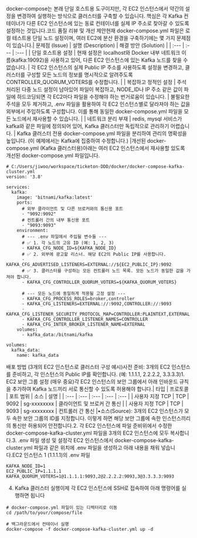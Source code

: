 docker-compose는 본래 단일 호스트용 도구이지만, 각 EC2 인스턴스에서 약간의 설정을 변경하여 실행하는 방식으로 클러스터를 구축할 수 있습니다. 핵심은 각 Kafka 컨테이너가 다른 EC2 인스턴스에 있는 동료 컨테이너를 실제 IP 주소로 찾아갈 수 있도록 설정하는 것입니다.코드 품질 리뷰 및 개선 제안현재 docker-compose.yml 파일은 로컬 테스트용 단일 노드 설정이며, 여러 EC2에 분산 환경을 구축하기에는 몇 가지 문제점이 있습니다.| 문제점 (Issue) | 설명 (Description) | 해결 방안 (Solution) | | :--- | :--- | :--- | | 단일 호스트용 설정 | 현재 설정은 localhost와 Docker 내부 네트워크 이름(kafka:19092)을 사용하고 있어, 다른 EC2 인스턴스에 있는 Kafka 노드를 찾을 수 없습니다. | 각 EC2 인스턴스의 실제 Public IP 주소를 사용하도록 설정을 변경하고, 클러스터를 구성할 모든 노드의 정보를 명시적으로 알려주도록 CONTROLLER_QUORUM_VOTERS를 수정합니다. | | 복잡하고 정적인 설정 | 주석 처리된 다중 노드 설정이 남아있어 파일이 복잡하고, NODE_ID나 IP 주소 같은 값이 파일에 하드코딩되면 각 EC2마다 파일을 수정해야 하는 번거로움이 있습니다. | 불필요한 주석을 모두 제거하고, .env 파일을 활용하여 각 EC2 인스턴스별로 달라져야 하는 값을 외부에서 주입하도록 구성합니다. 이를 통해 동일한 docker-compose.yml 파일을 모든 노드에서 재사용할 수 있습니다. | | 네트워크 분리 부재 | redis, mysql 서비스가 kafka와 같은 파일에 정의되어 있어, Kafka 클러스터만 독립적으로 관리하기 어렵습니다. | Kafka 클러스터 전용 docker-compose.yml 파일을 분리하여 관리의 명확성을 높입니다. (이 예제에서는 Kafka에 집중하여 수정합니다.) |개선된 docker-compose.yml (Kafka 클러스터용)아래는 여러 EC2 인스턴스에서 재사용할  있도록 개선된 docker-compose.yml 파일입니다.
```
# C:/Users/jiwoo/workspace/ticketon-DDD/docker/docker-compose-kafka-cluster.yml
version: '3.8'

services:
  kafka:
    image: 'bitnami/kafka:latest'
    ports:
      # 외부 클라이언트 및 다른 브로커와의 통신용 포트
      - "9092:9092"
      # 컨트롤러 간의 내부 통신용 포트
      - "9093:9093"
    environment:
      # --- .env 파일에서 주입될 변수들 ---
      # ✅ 1. 각 노드의 고유 ID (예: 1, 2, 3)
      - KAFKA_CFG_NODE_ID=${KAFKA_NODE_ID}
      # ✅ 2. 외부에 광고할 리스너. 해당 EC2의 Public IP를 사용합니다.
      - KAFKA_CFG_ADVERTISED_LISTENERS=EXTERNAL://${EC2_PUBLIC_IP}:9092
      # ✅ 3. 클러스터를 구성하는 모든 컨트롤러 노드 목록. 모든 노드가 동일한 값을 가져야 합니다.
      - KAFKA_CFG_CONTROLLER_QUORUM_VOTERS=${KAFKA_QUORUM_VOTERS}

      # --- 모든 노드에 동일하게 적용될 고정 설정 ---
      - KAFKA_CFG_PROCESS_ROLES=broker,controller
      - KAFKA_CFG_LISTENERS=EXTERNAL://:9092,CONTROLLER://:9093
      - KAFKA_CFG_LISTENER_SECURITY_PROTOCOL_MAP=CONTROLLER:PLAINTEXT,EXTERNAL:PLAINTEXT
      - KAFKA_CFG_CONTROLLER_LISTENER_NAMES=CONTROLLER
      - KAFKA_CFG_INTER_BROKER_LISTENER_NAME=EXTERNAL
    volumes:
      - kafka_data:/bitnami/kafka

volumes:
  kafka_data:
    name: kafka_data
```

배포 방법 (3개의 EC2 인스턴스로 클러스터 구성 예시)사전 준비: 3개의 EC2 인스턴스를 준비하고, 각 인스턴스의 Public IP를 확인합니다. (예: 1.1.1.1, 2.2.2.2, 3.3.3.3)1. EC2 보안 그룹 설정 (매우 중요)각 EC2 인스턴스의 보안 그룹에서 아래 인바운드 규칙을 추가하여 Kafka 노드끼리 서로 통신할 수 있도록 허용해야 합니다.| 타입 | 프로토콜 | 포트 범위 | 소스 | 설명 | | :--- | :--- | :--- | :--- | :--- | | 사용자 지정 TCP | TCP | 9092 | sg-xxxxxxxx | 클라이언트 및 브로커 간 통신 | | 사용자 지정 TCP | TCP | 9093 | sg-xxxxxxxx | 컨트롤러 간 통신 |•소스(Source): 3개의 EC2 인스턴스가 모두 속한 보안 그룹의 ID를 지정합니다. 이렇게 하면 해당 보안 그룹에 속한 인스턴스끼리의 통신만 허용되어 안전합니다.2. 각 EC2 인스턴스에 파일 준비위에서 수정한 docker-compose-kafka-cluster.yml 파일을 3개의 EC2 인스턴스에 모두 복사합니다.3. .env 파일 생성 및 설정각 EC2 인스턴스에서 docker-compose-kafka-cluster.yml 파일과 같은 위치에 .env 파일을 생성하고 아래 내용을 채워 넣습니다.EC2 인스턴스 1 (1.1.1.1)의 .env 파일
```
KAFKA_NODE_ID=1
EC2_PUBLIC_IP=1.1.1.1
KAFKA_QUORUM_VOTERS=1@1.1.1.1:9093,2@2.2.2.2:9093,3@3.3.3.3:9093
```
4. Kafka 클러스터 실행이제 각 EC2 인스턴스에 SSH로 접속하여 아래 명령어를 실행하면 됩니다
```
# docker-compose.yml 파일이 있는 디렉터리로 이동
cd /path/to/your/compose/file

# 백그라운드에서 컨테이너 실행
docker-compose -f docker-compose-kafka-cluster.yml up -d
```
